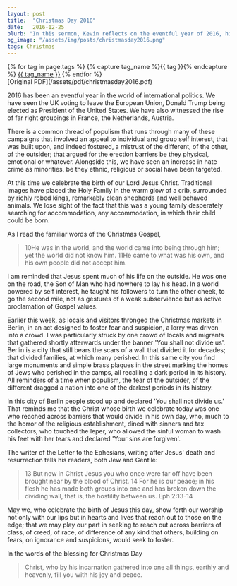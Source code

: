 ```yaml
---
layout: post
title:  "Christmas Day 2016"
date:   2016-12-25
blurb: "In this sermon, Kevin reflects on the eventful year of 2016, highlighting the rise of populism and the increase in hate crimes. He draws parallels between these modern issues and the story of Jesus, who was an outsider in his own world. Kevin emphasizes Jesus' teachings of love and acceptance, urging his listeners to reach out to those on the edge and break down barriers of class, creed, race, and difference."
og_image: "/assets/img/posts/christmasday2016.png"
tags: Christmas
---    
```

<div class="tag-pills">
  {% for tag in page.tags %}
    {% capture tag_name %}{{ tag }}{% endcapture %}
    <a href="{{ site.baseurl }}/tag/{{ tag_name | slugify }}" class="tag-pill">{{ tag_name }}</a>
  {% endfor %}
</div>
[Original PDF](/assets/pdf/christmasday2016.pdf)

2016 has been an eventful year in the world of international politics. We have seen the UK voting to leave the European Union, Donald Trump being elected as President of the United States. We have also witnessed the rise of far right groupings in France, the Netherlands, Austria.

There is a common thread of populism that runs through many of these campaigns that involved an appeal to individual and group self interest, that was built upon, and indeed fostered, a mistrust of the different, of the other, of the outsider; that argued for the erection barriers be they physical, emotional or whatever. Alongside this, we have seen an increase in hate crime as minorities, be they ethnic, religious or social have been targeted.

At this time we celebrate the birth of our Lord Jesus Christ. Traditional images have placed the Holy Family in the warm glow of a crib, surrounded by richly robed kings, remarkably clean shepherds and well behaved animals. We lose sight of the fact that this was a young family desperately searching for accommodation, any accommodation, in which their child could be born.

As I read the familiar words of the Christmas Gospel,

>10He was in the world, and the world came into being through him; yet the world did not know him. 11He came to what was his own, and his own people did not accept him.

I am reminded that Jesus spent much of his life on the outside. He was one on the road, the Son of Man who had nowhere to lay his head. In a world powered by self interest, he taught his followers to turn the other cheek, to go the second mile, not as gestures of a weak subservience but as active proclamation of Gospel values.

Earlier this week, as locals and visitors thronged the Christmas markets in Berlin, in an act designed to foster fear and suspicion, a lorry was driven into a crowd. I was particularly struck by one crowd of locals and migrants that gathered shortly afterwards under the banner 'You shall not divide us'. Berlin is a city that still bears the scars of a wall that divided it for decades; that divided families, at which many perished. In this same city you find large monuments and simple brass plaques in the street marking the homes of Jews who perished in the camps, all recalling a dark period in its history. All reminders of a time when populism, the fear of the outsider, of the different dragged a nation into one of the darkest periods in its history.

In this city of Berlin people stood up and declared 'You shall not divide us.' That reminds me that the Christ whose birth we celebrate today was one who reached across barriers that would divide in his own day, who, much to the horror of the religious establishment, dined with sinners and tax collectors, who touched the leper, who allowed the sinful woman to wash his feet with her tears and declared 'Your sins are forgiven'.

The writer of the Letter to the Ephesians, writing after Jesus' death and resurrection tells his readers, both Jew and Gentile:

>13 But now in Christ Jesus you who once were far off have been brought near by the blood of Christ. 14 For he is our peace; in his flesh he has made both groups into one and has broken down the dividing wall, that is, the hostility between us. Eph 2:13-14

May we, who celebrate the birth of Jesus this day, show forth our worship not only with our lips but in hearts and lives that reach out to those on the edge; that we may play our part in seeking to reach out across barriers of class, of creed, of race, of difference of any kind that others, building on fears, on ignorance and suspicions, would seek to foster.

In the words of the blessing for Christmas Day

>Christ, who by his incarnation gathered into one all things, earthly and heavenly, fill you with his joy and peace.
